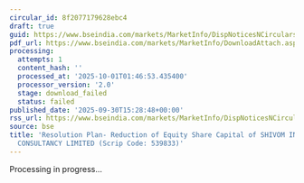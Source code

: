 ```yaml
---
circular_id: 8f2077179628ebc4
draft: true
guid: https://www.bseindia.com/markets/MarketInfo/DispNoticesNCirculars.aspx?Noticeid={2EC534C2-1CF4-4A5F-8261-255516AF8901}&noticeno=20250930-107&dt=09/30/2025&icount=10&totcount=114&flag=0
pdf_url: https://www.bseindia.com/markets/MarketInfo/DownloadAttach.aspx?id=20250930-107&attachedId=
processing:
  attempts: 1
  content_hash: ''
  processed_at: '2025-10-01T01:46:53.435400'
  processor_version: '2.0'
  stage: download_failed
  status: failed
published_date: '2025-09-30T15:28:48+00:00'
rss_url: https://www.bseindia.com/markets/MarketInfo/DispNoticesNCirculars.aspx?Noticeid={2EC534C2-1CF4-4A5F-8261-255516AF8901}&noticeno=20250930-107&dt=09/30/2025&icount=10&totcount=114&flag=0
source: bse
title: 'Resolution Plan- Reduction of Equity Share Capital of SHIVOM INVESTMENT &
  CONSULTANCY LIMITED (Scrip Code: 539833)'
---
```


Processing in progress...